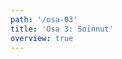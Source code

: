 ```yaml
---
path: '/osa-03'
title: 'Osa 3: Soinnut'
overview: true
---
```


<music-exercise name="Sointu nuotti ja kuuntelu" type="chords" required=2></music-exercise>
<music-exercise name="Sointu nuotti" type="chords_notes"></music-exercise>
<music-exercise name="Sointu kuuntelu" type="chords_sound"></music-exercise>

